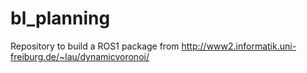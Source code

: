 # bl_planning
Repository to build a ROS1 package from http://www2.informatik.uni-freiburg.de/~lau/dynamicvoronoi/
